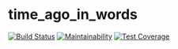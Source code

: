 # time_ago_in_words
[![Build Status](https://travis-ci.org/JojiAndela/time_ago_in_words.svg?branch=master)](https://travis-ci.org/JojiAndela/time_ago_in_words) [![Maintainability](https://api.codeclimate.com/v1/badges/34be48802bb6a87ea376/maintainability)](https://codeclimate.com/github/JojiAndela/time_ago_in_words/maintainability) [![Test Coverage](https://api.codeclimate.com/v1/badges/34be48802bb6a87ea376/test_coverage)](https://codeclimate.com/github/JojiAndela/time_ago_in_words/test_coverage)
